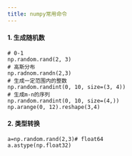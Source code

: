 ```yaml
---
title: numpy常用命令
---
```


#### 1. 生成随机数
	# 0-1
	np.random.rand(2, 3)
	# 高斯分布
	np.radnom.randn(2,3)
	# 生成一定范围内的整数
	np.random.randint(0, 10, size=(3, 4))
	# 生成m-n的序列
	np.random.randint(0, 10, size=(4,))
	np.arange(0, 12).reshape(3,4)
	

#### 2. 类型转换
	a=np.random.rand(2,3)# float64
	a.astype(np.float32)
